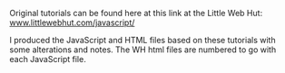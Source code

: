 Original tutorials can be found here at this link at the Little Web Hut:
www.littlewebhut.com/javascript/

I produced the JavaScript and HTML files based on these tutorials with some alterations and notes. 
The WH html files are numbered to go with each JavaScript file.
